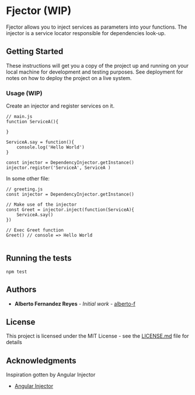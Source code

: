 # Fjector (WIP)

Fjector allows you to inject services as parameters into your functions. The injector is a service locator responsible for dependencies look-up.

## Getting Started

These instructions will get you a copy of the project up and running on your local machine for development and testing purposes. See deployment for notes on how to deploy the project on a live system.


### Usage (WIP)

Create an injector and register services on it. 

```
// main.js
function ServiceA(){

}

ServiceA.say = function(){
	console.log('Hello World')
}

const injector = DependencyInjector.getInstance()
injector.register('ServiceA', ServiceA )

```

In some other file:

```
// greeting.js
const injector = DependencyInjector.getInstance()

// Make use of the injector
const Greet = injector.inject(function(ServiceA){
	ServiceA.say()
})

// Exec Greet function
Greet() // console => Hello World


```

## Running the tests

`npm test`


## Authors

* **Alberto Fernandez Reyes** - *Initial work* - [alberto-f](https://github.com/alberto-f)


## License

This project is licensed under the MIT License - see the [LICENSE.md](LICENSE.md) file for details

## Acknowledgments

Inspiration gotten by Angular Injector

* [Angular Injector](https://github.com/angular/angular.js/blob/master/src/auto/injector.js#L130)
